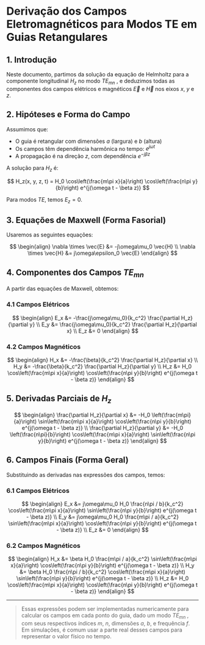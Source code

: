 # Derivação dos Campos Eletromagnéticos para Modos TE em Guias Retangulares

## 1. Introdução

Neste documento, partimos da solução da equação de Helmholtz para a componente longitudinal $H_z$ no modo $TE_{mn}$ , e deduzimos todas as componentes dos campos elétricos e magnéticos $\vec{E}$ e $\vec{H}$ nos eixos $x$, $y$ e $z$.

## 2. Hipóteses e Forma do Campo

Assumimos que:
- O guia é retangular com dimensões $a$ (largura) e $b$ (altura)
- Os campos têm dependência harmônica no tempo: $e^{j\omega t}$
- A propagação é na direção $z$, com dependência $e^{-j\beta z}$

A solução para $H_z$ é:

$$
H_z(x, y, z, t) = H_0 \cos\left(\frac{m\pi x}{a}\right) \cos\left(\frac{n\pi y}{b}\right) e^{j(\omega t - \beta z)}
$$

Para modos $TE$, temos $E_z = 0$.

## 3. Equações de Maxwell (Forma Fasorial)

Usaremos as seguintes equações:

$$
\begin{align}
\nabla \times \vec{E} &= -j\omega\mu_0 \vec{H} \\
\nabla \times \vec{H} &= j\omega\epsilon_0 \vec{E}
\end{align}
$$

## 4. Componentes dos Campos $TE_{mn}$

A partir das equações de Maxwell, obtemos:

### 4.1 Campos Elétricos

$$
\begin{align}
E_x &= -\frac{j\omega\mu_0}{k_c^2} \frac{\partial H_z}{\partial y} \\
E_y &= \frac{j\omega\mu_0}{k_c^2} \frac{\partial H_z}{\partial x} \\
E_z &= 0
\end{align}
$$

### 4.2 Campos Magnéticos

$$
\begin{align}
H_x &= -\frac{\beta}{k_c^2} \frac{\partial H_z}{\partial x} \\
H_y &= -\frac{\beta}{k_c^2} \frac{\partial H_z}{\partial y} \\
H_z &= H_0 \cos\left(\frac{m\pi x}{a}\right) \cos\left(\frac{n\pi y}{b}\right) e^{j(\omega t - \beta z)}
\end{align}
$$

## 5. Derivadas Parciais de $H_z$

$$
\begin{align}
\frac{\partial H_z}{\partial x} &= -H_0 \left(\frac{m\pi}{a}\right) \sin\left(\frac{m\pi x}{a}\right) \cos\left(\frac{n\pi y}{b}\right) e^{j(\omega t - \beta z)} \\
\frac{\partial H_z}{\partial y} &= -H_0 \left(\frac{n\pi}{b}\right) \cos\left(\frac{m\pi x}{a}\right) \sin\left(\frac{n\pi y}{b}\right) e^{j(\omega t - \beta z)}
\end{align}
$$

## 6. Campos Finais (Forma Geral)

Substituindo as derivadas nas expressões dos campos, temos:

### 6.1 Campos Elétricos

$$
\begin{align}
E_x &= j\omega\mu_0 H_0 \frac{n\pi / b}{k_c^2} \cos\left(\frac{m\pi x}{a}\right) \sin\left(\frac{n\pi y}{b}\right) e^{j(\omega t - \beta z)} \\
E_y &= j\omega\mu_0 H_0 \frac{m\pi / a}{k_c^2} \sin\left(\frac{m\pi x}{a}\right) \cos\left(\frac{n\pi y}{b}\right) e^{j(\omega t - \beta z)} \\
E_z &= 0
\end{align}
$$

### 6.2 Campos Magnéticos

$$
\begin{align}
H_x &= \beta H_0 \frac{m\pi / a}{k_c^2} \sin\left(\frac{m\pi x}{a}\right) \cos\left(\frac{n\pi y}{b}\right) e^{j(\omega t - \beta z)} \\
H_y &= \beta H_0 \frac{n\pi / b}{k_c^2} \cos\left(\frac{m\pi x}{a}\right) \sin\left(\frac{n\pi y}{b}\right) e^{j(\omega t - \beta z)} \\
H_z &= H_0 \cos\left(\frac{m\pi x}{a}\right) \cos\left(\frac{n\pi y}{b}\right) e^{j(\omega t - \beta z)}
\end{align}
$$

---

> Essas expressões podem ser implementadas numericamente para calcular os campos em cada ponto do guia, dado um modo $TE_{mn}$ , com seus respectivos índices $m$, $n$, dimensões $a$, $b$, e frequência $f$. Em simulações, é comum usar a parte real desses campos para representar o valor físico no tempo.
